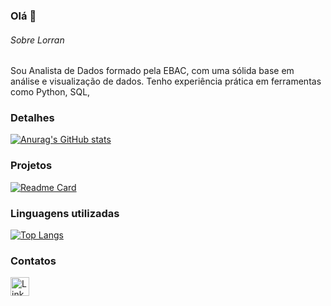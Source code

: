 ### Olá 👋


###### Sobre Lorran
Sou Analista de Dados formado pela EBAC, com uma sólida base em análise e visualização de dados. Tenho experiência prática em ferramentas como Python, SQL,

### Detalhes

[![Anurag's GitHub stats](https://github-readme-stats.vercel.app/api?username=Lorrandaudosso&show_icons=true&theme=dark)](https://github.com/anuraghazra/github-readme-stats)

### Projetos

[![Readme Card](https://github-readme-stats.vercel.app/api/pin/?username=Lorrandaudosso&repo=Analise-exploratoria-EBC-Loggi&theme=dark)](https://github.com/anuraghazra/github-readme-stats) 


### Linguagens utilizadas

[![Top Langs](https://github-readme-stats.vercel.app/api/top-langs/?username=Lorrandaudosso&layout=compact)](https://github.com/anuraghazra/github-readme-stats)


### Contatos

[<img src='https://img.shields.io/badge/LinkedIn-0077B5?style=for-the-badge&logo=linkedin&logoColor=white' alt='Linkedin' height='30'>](https://www.linkedin.com/in/lorran-daudosso/)

